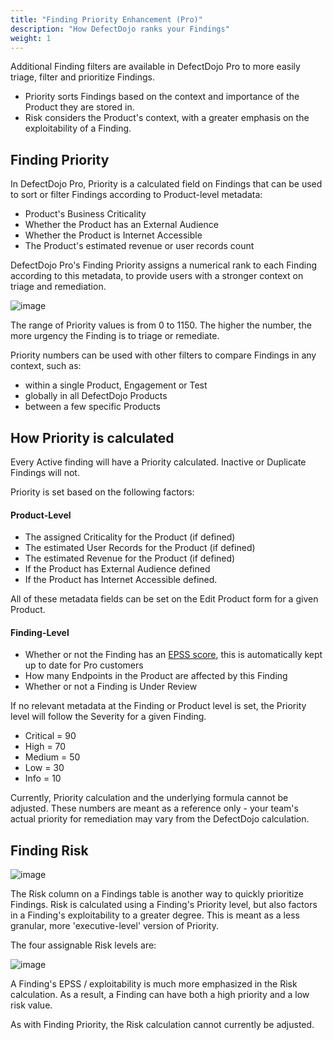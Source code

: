```yaml
---
title: "Finding Priority Enhancement (Pro)"
description: "How DefectDojo ranks your Findings"
weight: 1
---
```


Additional Finding filters are available in DefectDojo Pro to more easily triage, filter and prioritize Findings.

* Priority sorts Findings based on the context and importance of the Product they are stored in.
* Risk considers the Product's context, with a greater emphasis on the exploitability of a Finding.

## Finding Priority

In DefectDojo Pro, Priority is a calculated field on Findings that can be used to sort or filter Findings according to Product-level metadata:

- Product's Business Criticality
- Whether the Product has an External Audience
- Whether the Product is Internet Accessible
- The Product's estimated revenue or user records count 

DefectDojo Pro's Finding Priority assigns a numerical rank to each Finding according to this metadata, to provide users with a stronger context on triage and remediation.

![image](images/pro_finding_priority.png)

The range of Priority values is from 0 to 1150.  The higher the number, the more urgency the Finding is to triage or remediate.

Priority numbers can be used with other filters to compare Findings in any context, such as:

* within a single Product, Engagement or Test
* globally in all DefectDojo Products
* between a few specific Products

## How Priority is calculated

Every Active finding will have a Priority calculated.  Inactive or Duplicate Findings will not.

Priority is set based on the following factors:

#### Product-Level

- The assigned Criticality for the Product (if defined)
- The estimated User Records for the Product (if defined)
- The estimated Revenue for the Product (if defined)
- If the Product has External Audience defined
- If the Product has Internet Accessible defined.

All of these metadata fields can be set on the Edit Product form for a given Product.

#### Finding-Level

- Whether or not the Finding has an [EPSS score](/en/working_with_findings/intro_to_findings/#monitor-current-vulnerabilities-using-cves-and-epss-scores-pro-feature), this is automatically kept up to date for Pro customers
- How many Endpoints in the Product are affected by this Finding
- Whether or not a Finding is Under Review

If no relevant metadata at the Finding or Product level is set, the Priority level will follow the Severity for a given Finding.

- Critical = 90
- High = 70
- Medium = 50
- Low = 30
- Info = 10

Currently, Priority calculation and the underlying formula cannot be adjusted.  These numbers are meant as a reference only - your team's actual priority for remediation may vary from the DefectDojo calculation.

## Finding Risk

![image](images/risk_table.png)

The Risk column on a Findings table is another way to quickly prioritize Findings.  Risk is calculated using a Finding's Priority level, but also factors in a Finding's exploitability to a greater degree.  This is meant as a less granular, more 'executive-level' version of Priority.

The four assignable Risk levels are:

![image](images/pro_risk_levels.png)

A Finding's EPSS / exploitability is much more emphasized in the Risk calculation.  As a result, a Finding can have both a high priority and a low risk value.

As with Finding Priority, the Risk calculation cannot currently be adjusted.
